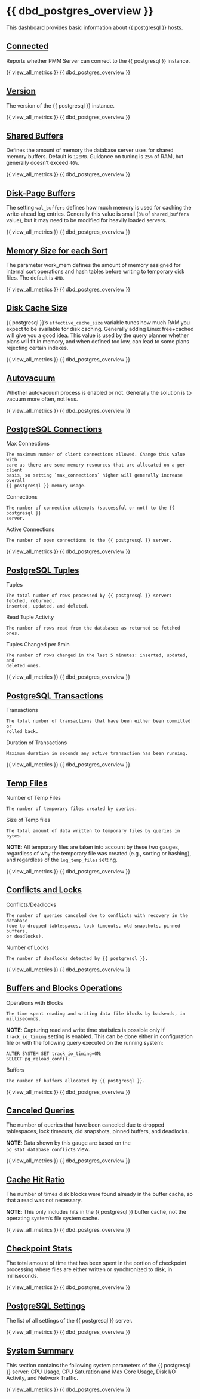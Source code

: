# {{ dbd_postgres_overview }}

This dashboard provides basic information about {{ postgresql }} hosts.

## [Connected](dashboard-postgres-overview.md#connected)

Reports whether PMM Server can connect to the {{ postgresql }} instance.

{{ view_all_metrics }} {{ dbd_postgres_overview }}

## [Version](dashboard-postgres-overview.md#version)

The version of the {{ postgresql }} instance.

{{ view_all_metrics }} {{ dbd_postgres_overview }}

## [Shared Buffers](dashboard-postgres-overview.md#shared-buffers)

Defines the amount of memory the database server uses for shared memory
buffers. Default is `128MB`. Guidance on tuning is `25%` of RAM, but
generally doesn’t exceed `40%`.

{{ view_all_metrics }} {{ dbd_postgres_overview }}

## [Disk-Page Buffers](dashboard-postgres-overview.md#disk-page-buffers)

The setting `wal_buffers` defines how much memory is used for caching the
write-ahead log entries. Generally this value is small (`3%` of
`shared_buffers` value), but it may need to be modified for heavily loaded
servers.

{{ view_all_metrics }} {{ dbd_postgres_overview }}

## [Memory Size for each Sort](dashboard-postgres-overview.md#memory-size-for-each-sort)

The parameter work_mem defines the amount of memory assigned for internal sort
operations and hash tables before writing to temporary disk files. The default
is `4MB`.

{{ view_all_metrics }} {{ dbd_postgres_overview }}

## [Disk Cache Size](dashboard-postgres-overview.md#disk-cache-size)

{{ postgresql }}’s `effective_cache_size` variable tunes how much RAM you expect
to be available for disk caching. Generally adding Linux free+cached will give
you a good idea. This value is used by the query planner whether plans will fit
in memory, and when defined too low, can lead to some plans rejecting certain
indexes.

{{ view_all_metrics }} {{ dbd_postgres_overview }}

## [Autovacuum](dashboard-postgres-overview.md#autovacuum)

Whether autovacuum process is enabled or not. Generally the solution is to
vacuum more often, not less.

{{ view_all_metrics }} {{ dbd_postgres_overview }}

## [PostgreSQL Connections](dashboard-postgres-overview.md#connections)

Max Connections

    The maximum number of client connections allowed. Change this value with
    care as there are some memory resources that are allocated on a per-client
    basis, so setting `max_connections` higher will generally increase overall
    {{ postgresql }} memory usage.

Connections

    The number of connection attempts (successful or not) to the {{ postgresql }}
    server.

Active Connections

    The number of open connections to the {{ postgresql }} server.

{{ view_all_metrics }} {{ dbd_postgres_overview }}

## [PostgreSQL Tuples](dashboard-postgres-overview.md#tuples)

Tuples

    The total number of rows processed by {{ postgresql }} server: fetched, returned,
    inserted, updated, and deleted.

Read Tuple Activity

    The number of rows read from the database: as returned so fetched ones.

Tuples Changed per 5min

    The number of rows changed in the last 5 minutes: inserted, updated, and
    deleted ones.

{{ view_all_metrics }} {{ dbd_postgres_overview }}

## [PostgreSQL Transactions](dashboard-postgres-overview.md#transactions)

Transactions

    The total number of transactions that have been either been committed or
    rolled back.

Duration of Transactions

    Maximum duration in seconds any active transaction has been running.

{{ view_all_metrics }} {{ dbd_postgres_overview }}

## [Temp Files](dashboard-postgres-overview.md#temp-files)

Number of Temp Files

    The number of temporary files created by queries.

Size of Temp files

    The total amount of data written to temporary files by queries in bytes.

**NOTE**: All temporary files are taken into account by these two gauges,
regardless of why the temporary file was created (e.g., sorting or hashing),
and regardless of the `log_temp_files` setting.

{{ view_all_metrics }} {{ dbd_postgres_overview }}

## [Conflicts and Locks](dashboard-postgres-overview.md#conflicts-and-locks)

Conflicts/Deadlocks

    The number of queries canceled due to conflicts with recovery in the database
    (due to dropped tablespaces, lock timeouts, old snapshots, pinned buffers,
    or deadlocks).

Number of Locks

    The number of deadlocks detected by {{ postgresql }}.

{{ view_all_metrics }} {{ dbd_postgres_overview }}

## [Buffers and Blocks Operations](dashboard-postgres-overview.md#buffers-and-blocks-operations)

Operations with Blocks

    The time spent reading and writing data file blocks by backends, in
    milliseconds.

**NOTE**: Capturing read and write time statistics is possible only if
`track_io_timing` setting is enabled. This can be done either in
configuration file or with the following query executed on the running
system:

```
ALTER SYSTEM SET track_io_timing=ON;
SELECT pg_reload_conf();
```

Buffers

    The number of buffers allocated by {{ postgresql }}.

{{ view_all_metrics }} {{ dbd_postgres_overview }}

## [Canceled Queries](dashboard-postgres-overview.md#canceled-queries)

The number of queries that have been canceled due to dropped tablespaces, lock
timeouts, old snapshots, pinned buffers, and deadlocks.

**NOTE**: Data shown by this gauge are based on the
`pg_stat_database_conflicts` view.

{{ view_all_metrics }} {{ dbd_postgres_overview }}

## [Cache Hit Ratio](dashboard-postgres-overview.md#cache-hit-ratio)

The number of times disk blocks were found already in the buffer cache, so that
a read was not necessary.

**NOTE**: This only includes hits in the {{ postgresql }} buffer cache, not the
operating system’s file system cache.

{{ view_all_metrics }} {{ dbd_postgres_overview }}

## [Checkpoint Stats](dashboard-postgres-overview.md#checkpoint-stats)

The total amount of time that has been spent in the portion of checkpoint
processing where files are either written or synchronized to disk,
in milliseconds.

{{ view_all_metrics }} {{ dbd_postgres_overview }}

## [PostgreSQL Settings](dashboard-postgres-overview.md#postgresql-settings)

The list of all settings of the {{ postgresql }} server.

{{ view_all_metrics }} {{ dbd_postgres_overview }}

## [System Summary](dashboard-postgres-overview.md#system-summary)

This section contains the following system parameters of the {{ postgresql }}
server: CPU Usage, CPU Saturation and Max Core Usage, Disk I/O Activity, and
Network Traffic.

{{ view_all_metrics }} {{ dbd_postgres_overview }}
